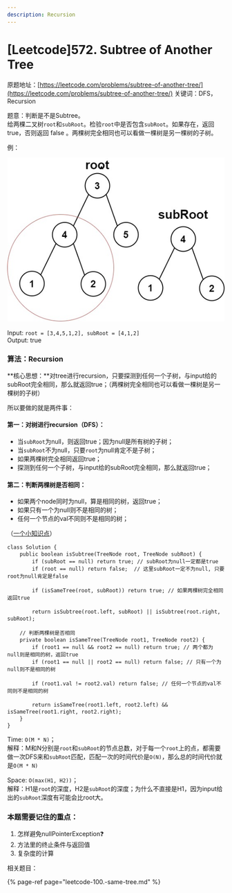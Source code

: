 ```yaml
---
description: Recursion
---
```


# \[Leetcode\]572. Subtree of Another Tree

原题地址：[https://leetcode.com/problems/subtree-of-another-tree/](https://leetcode.com/problems/subtree-of-another-tree/) 关键词：DFS，Recursion

题意：判断是不是Subtree。  
给两棵二叉树`root`和`subRoot`。检验`root`中是否包含`subRoot`。如果存在，返回 true，否则返回 false 。两棵树完全相同也可以看做一棵树是另一棵树的子树。

例：

![](../../.gitbook/assets/subtree1-tree.jpg)

Input: `root = [3,4,5,1,2], subRoot = [4,1,2]`  
Output: true



### 算法：Recursion

**核心思想：**对tree进行recursion，只要探测到任何一个子树，与input给的subRoot完全相同，那么就返回true；（两棵树完全相同也可以看做一棵树是另一棵树的子树）

所以要做的就是两件事：

#### 第一：对树进行recursion（DFS）：

* 当`subRoot`为null，则返回true；因为null是所有树的子树；
* 当`subRoot`不为null，只要`root`为null肯定不是子树；
* 如果两棵树完全相同返回true；
* 探测到任何一个子树，与input给的subRoot完全相同，那么就返回true；

#### 第二：判断两棵树是否相同：

* 如果两个node同时为null，算是相同的树，返回true；
* 如果只有一个为null则不是相同的树；
* 任何一个节点的val不同则不是相同的树；



（[一个小知识点](https://bhnigw.gitbook.io/-1/shu-ju-jie-gou-map#ru-guo-ba-treenode-jia-ru-hashmap)）

```text
class Solution {
    public boolean isSubtree(TreeNode root, TreeNode subRoot) {
        if (subRoot == null) return true; // subRoot为null一定都是true
        if (root == null) return false;  // 这里subRoot一定不为null, 只要root为null肯定是false
        
        if (isSameTree(root, subRoot)) return true; // 如果两棵树完全相同返回true
        
        return isSubtree(root.left, subRoot) || isSubtree(root.right, subRoot); 
    
    // 判断两棵树是否相同
    private boolean isSameTree(TreeNode root1, TreeNode root2) {
        if (root1 == null && root2 == null) return true; // 两个都为null则是相同的树，返回true
        if (root1 == null || root2 == null) return false; // 只有一个为null则不是相同的树
        
        if (root1.val != root2.val) return false; // 任何一个节点的val不同则不是相同的树

        return isSameTree(root1.left, root2.left) && isSameTree(root1.right, root2.right);
    }
}
```

Time: `O(M * N)`；  
解释：M和N分别是`root`和`subRoot`的节点总数，对于每一个`root`上的点，都需要做一次DFS来和`subRoot`匹配，匹配一次的时间代价是`O(N)`，那么总的时间代价就是`O(M * N)`

Space: `O(max(H1, H2))`；  
解释：H1是`root`的深度，H2是`subRoot`的深度；为什么不直接是H1，因为input给出的`subRoot`深度有可能会比root大。



### 本题需要记住的重点：

1. 怎样避免nullPointerException❓
2. 方法里的终止条件与返回值
3. 复杂度的计算





相关题目：

{% page-ref page="leetcode-100.-same-tree.md" %}





